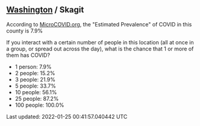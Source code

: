
## [Washington](/united-states/washington) / Skagit

According to [MicroCOVID.org](http://microcovid.org),
the "Estimated Prevalence" of COVID in this county is 7.9%

If you interact with a certain number of people in this location
(all at once in a group, or spread out across the day), what is the chance that
1 or more of them has COVID?

- 1 person: 7.9%
- 2 people: 15.2%
- 3 people: 21.9%
- 5 people: 33.7%
- 10 people: 56.1%
- 25 people: 87.2%
- 100 people: 100.0%

Last updated: 2022-01-25 00:41:57.040442 UTC
